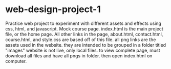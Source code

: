 # web-design-project-1
Practice web project to experiment with different assets and effects using css, html, and javascript. Mock course page.
index.html is the main project file, or the home page. All other links in the page, about.html, contact.html, course.html, and style.css 
  are based off of this file. 
  all png links are the assets used in the website. they are intended to be grouped in a folder titled "images"
  website is not live, only local files.
to view complete page, must download all files and have all pngs in folder. then open index.html on computer.
